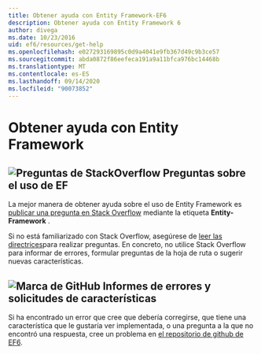 ```yaml
---
title: Obtener ayuda con Entity Framework-EF6
description: Obtener ayuda con Entity Framework 6
author: divega
ms.date: 10/23/2016
uid: ef6/resources/get-help
ms.openlocfilehash: e027293169895c0d9a4041e9fb367d49c9b3ce57
ms.sourcegitcommit: abda0872f86eefeca191a9a11bfca976bc14468b
ms.translationtype: MT
ms.contentlocale: es-ES
ms.lasthandoff: 09/14/2020
ms.locfileid: "90073852"
---
```

# <a name="get-help-using-entity-framework"></a>Obtener ayuda con Entity Framework
## <a name="stackoverflow-questions-questions-about-using-ef"></a>![Preguntas de StackOverflow](~/ef6/media/stackoverflow.png) Preguntas sobre el uso de EF  

La mejor manera de obtener ayuda sobre el uso de Entity Framework es [publicar una pregunta en Stack Overflow](https://stackoverflow.com/questions/ask) mediante la etiqueta **Entity-Framework** .  

Si no está familiarizado con Stack Overflow, asegúrese de [leer las directrices](https://stackoverflow.com/help/asking)para realizar preguntas. En concreto, no utilice Stack Overflow para informar de errores, formular preguntas de la hoja de ruta o sugerir nuevas características.  

## <a name="github-mark-bug-reports-and-feature-requests"></a>![Marca de GitHub](~/ef6/media/github-mark-32px.png) Informes de errores y solicitudes de características  

Si ha encontrado un error que cree que debería corregirse, que tiene una característica que le gustaría ver implementada, o una pregunta a la que no encontró una respuesta, cree un problema en [el repositorio de github de EF6](https://github.com/aspnet/EntityFramework6/issues).
